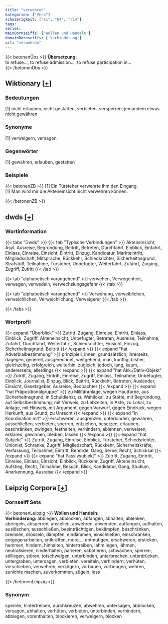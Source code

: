```yaml
---
title: "verwehren"
kategorien: ["Verb"]
schwierigkeit: ["k1", "h4", "r14"]
tags:
series:
mainDornseiffs: ['Wollen und Handeln']
domainDornseiffs: ['Verhinderung']
url: "verwehren"
---
```


{{< betonenÜbs >}}
**Übersetzung:**  
to refuse..., to refuse admission..., to refuse participation in...  
{{< /betonenÜbs >}}

## Wiktionary [[+](https://de.wiktionary.org/wiki/verwehren)]

### Bedeutungen
[1] nicht erlauben, nicht gestatten, verbieten, versperren; jemandem etwas nicht gewähren  

### Synonyme
[1] verweigern, versagen  

### Gegenwörter
[1] gewähren, erlauben, gestatten  

### Beispiele
{{< betonenZB >}}
[1] Ein Türsteher verwehrte ihm den Eingang.  
[1] Man wird mir die Akteneinsicht nicht verwehren können.  

{{< /betonenZB >}}


## dwds [[+](https://www.dwds.de/wb/verwehren)]

### Wortinformation
{{< tabs "Dwds" >}}
{{< tab "Typische Verbindungen" >}}
Akteneinsicht, Asyl, Ausreise, Begründung, Beitritt, Betreten, Durchfahrt, Einblick, Einfahrt, Einlass, Einreise, Einsicht, Eintritt, Einzug, Kandidatur, Markteintritt, Mitgliedschaft, Mitsprache, Rückkehr, Schiedsrichter, Sicherheitnsgrund, Strafstoß, Teilnahme, Türsteher, Unbefugter, Weiterfahrt, Zufahrt, Zugang, Zugriff, Zutritt
{{< /tab >}}

{{< tab "alphabetisch vorangehend" >}}
verwehen, Verwegenheit, verwegen, verwedeln, Verwechslungsgefahr
{{< /tab >}}

{{< tab "alphabetisch vorangehend" >}}
Verwehung, verweiblichen, verweichlichen, Verweichlichung, Verweigerer
{{< /tab >}}

{{< /tabs >}}

### Wortprofil
{{< expand "Überblick" >}} Zutritt, Zugang, Einreise, Eintritt, Einlass, Einblick, Zugriff, Akteneinsicht, Unbefugter, Betreten, Ausreise, Teilnahme, Zufahrt, Durchfahrt, Weiterfahrt, Schiedsrichter, Einsicht, Einzug, Sicherheitnsgrund, Beitritt {{< /expand >}}
{{< expand "hat Adverbialbestimmung" >}} prinzipiell, innen, grundsätzlich, ihrerseits, dagegen, generell, ausgerechnet, weitgehend, man, künftig, bisher, gleichzeitig, erfolgreich, weiterhin, zugleich, jedoch, lang, kaum, andererseits, allerdings {{< /expand >}}
{{< expand "hat Akk./Dativ-Objekt" >}} Zutritt, Zugang, Eintritt, Einreise, Zugriff, Einlass, Teilnahme, Unbefugter, Einblick, Journalist, Einzug, Blick, Beitritt, Rückkehr, Betreten, Ausländer, Einsicht, Gesetzgeber, Ausreise, Beobachter {{< /expand >}}
{{< expand "hat Präpositionalgruppe" >}} zu Militäranlage, wegen Hautfarbe, aus Sicherheitnsgrund, in Schuldienst, zu Wahllokal, zu Stätte, mit Begründung, auf Selbstbestimmung, mit Verweis, zu Lebzeiten, in Akte, zu Lokal, zu Anlage, mit Hinweis, mit Argument, gegen Vorwurf, gegen Eindruck, wegen Herkunft, aus Grund, zu Unrecht {{< /expand >}}
{{< expand "in Koordination mit" >}} erschweren, ausgrenzen, unterbinden, gewähren, ausschließen, verbieten, sperren, entziehen, besetzen, erlauben, beschränken, zwingen, festhalten, verhindern, ablehnen, verweisen, erklären, gewinnen, bleiben, lassen {{< /expand >}}
{{< expand "hat Subjekt" >}} Zutritt, Zugang, Einreise, Einblick, Türsteher, Schiedsrichter, Unionist, Schranke, Zugriff, Mitgliedschaft, Rückkehr, Sicherheitskräfte, Verfassung, Teilnahme, Eintritt, Behörde, Gang, Serbe, Recht, Schicksal {{< /expand >}}
{{< expand "hat Passivsubjekt" >}} Zutritt, Zugang, Eintritt, Einreise, Einlass, Einsicht, Einblick, Rückkehr, Zugriff, Akteneinsicht, Aufstieg, Recht, Teilnahme, Besuch, Blick, Kandidatur, Gang, Studium, Anerkennung, Ausreise {{< /expand >}}

## Leipzig Corpora [[+](https://corpora.uni-leipzig.de/en/res?word=verwehren&corpusId=deu_newscrawl-public_2018)]

### Dornseiff Sets
{{< betonenLeipzig >}}
**Wollen und Handeln:**  
**Verhinderung:** abbiegen, abblocken, abfangen, abhalten, ablenken, abriegeln, absperren, abstellen, abwehren, abwenden, auffangen, aufhalten, auslöschen, ausschließen, beeinträchtigen, bekämpfen, beschränken, bremsen, drosseln, dämpfen, eindämmen, einschließen, einschränken, entgegenarbeiten, entkräften, more..., entmutigen, erschweren, ersticken, hemmen, hindern, hinhalten, hintertreiben, lahm legen, lähmen, neutralisieren, niederhalten, parieren, sabotieren, schwächen, sperren, stilllegen, stören, totschweigen, unterbinden, unterbrechen, unterdrücken, untergraben, untersagen, verbieten, vereiteln, verhindern, verhüten, verschieben, verwehren, verzögern, vorbauen, vorbeugen, wehren, zunichte machen, zuvorkommen, zügeln, less  

{{< /betonenLeipzig >}}

### Synonym
sperren, hintertreiben, durchkreuzen, abwehren, untersagen, abblocken, versagen, abhalten, verhüten, verbieten, unterbinden, verhindern, abbiegen, vorenthalten, blockieren, verweigern, blocken

